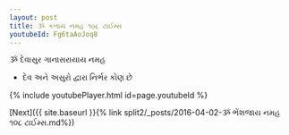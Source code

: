 ```yaml
---
layout: post
title: ૐ કળાય નમહ ૧૦૮ ટાઈમ્સ
youtubeId: Fg6taAoJoq8
---
```

 
 
 ૐ દેવાસુર ગાનાસરાયાય નમહ  
 
 -  દેવ અને અસુરો દ્વારા નિર્ભર કોણ છે 
 
  
 
  
 
 
 
 
 
 


{% include youtubePlayer.html id=page.youtubeId %}
 
[Next]({{ site.baseurl }}{% link  split2/_posts/2016-04-02-ૐ ભેંશજાય નમહ ૧૦૮ ટાઈમ્સ.md%})
 
